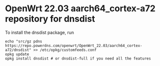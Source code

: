 OpenWrt 22.03 aarch64_cortex-a72 repository for dnsdist
========

To install the dnsdist package, run

```
echo "src/gz pdns https://repo.powerdns.com/openwrt/OpenWrt_22.03/aarch64_cortex-a72/dnsdist" >> /etc/opkg/customfeeds.conf
opkg update
opkg install dnsdist # or dnsdist-full if you need all the features
```
